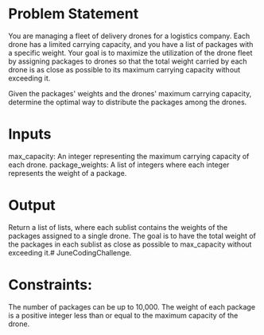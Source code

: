 # Problem Statement

You are managing a fleet of delivery drones for a logistics company. Each drone has a
limited carrying capacity, and you have a list of packages with a specific weight. Your
goal is to maximize the utilization of the drone fleet by assigning packages to drones so
that the total weight carried by each drone is as close as possible to its maximum
carrying capacity without exceeding it.

Given the packages' weights and the drones' maximum carrying capacity, determine the
optimal way to distribute the packages among the drones.

# Inputs
max_capacity: An integer representing the maximum carrying capacity of each drone.
package_weights: A list of integers where each integer represents the weight of a
package.

# Output
Return a list of lists, where each sublist contains the weights of the packages assigned to
a single drone. The goal is to have the total weight of the packages in each sublist as
close as possible to max_capacity without exceeding it.# JuneCodingChallenge.

# Constraints:
The number of packages can be up to 10,000.
The weight of each package is a positive integer less than or equal to the maximum
capacity of the drone.
